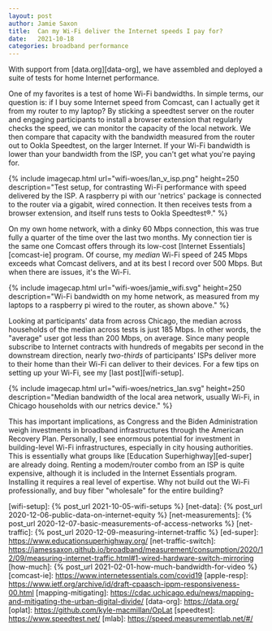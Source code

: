 ```yaml
---
layout: post
author: Jamie Saxon
title:  Can my Wi-Fi deliver the Internet speeds I pay for?
date:   2021-10-18
categories: broadband performance
---
```


With support from [data.org][data-org],
  we have assembled and deployed a suite of
    tests for home Internet performance.

One of my favorites is a test of home Wi-Fi bandwidths.
In simple terms, our question is:
  if I buy some Internet speed from Comcast,
  can I actually get it from my router to my laptop?
By sticking a speedtest server on the router
  and engaging participants to install a browser
  extension that regularly checks the speed,
  we can monitor the capacity of the local network.
We then compare that capacity with the bandwidth
  measured from the router out to Ookla Speedtest, on the larger Internet.
If your Wi-Fi bandwidth is lower
  than your bandwidth from the ISP,
  you can't get what you're paying for.

{% include imagecap.html url="wifi-woes/lan_v_isp.png" height=250 description="Test setup, for contrasting Wi-Fi performance with speed delivered by the ISP.  A raspberry pi with our 'netrics' package is connected to the router via a gigabit, wired connection.  It then receives tests from a browser extension, and itself runs tests to Ookla Speedtest&reg;." %}

On my own home network, with a dinky 60 Mbps connection,
  this was true fully a quarter of the time over the last two months.
My connection tier is the same one Comcast offers
  through its low-cost [Internet Essentials][comcast-ie] program.
Of course, my _median_ Wi-Fi speed of 245 Mbps exceeds what Comcast delivers,
  and at its best I record over 500 Mbps.
But when there are issues, it's the Wi-Fi.

{% include imagecap.html url="wifi-woes/jamie_wifi.svg" height=250 description="Wi-Fi bandwidth on my home network, as measured from my laptops to a raspberry pi wired to the router, as shown above." %}

Looking at participants' data
  from across Chicago,
  the median across households of the median across tests is just 185 Mbps.
In other words, the "average" user got less than 200 Mbps, on average.
Since many people subscribe to Internet contracts 
  with hundreds of megabits per second in the downstream direction, 
  nearly _two-thirds_ of participants' ISPs deliver more to their home
    than their Wi-Fi can deliver to their devices.
For a few tips on setting up your Wi-Fi,
  see my [last post][wifi-setup].

{% include imagecap.html url="wifi-woes/netrics_lan.svg" height=250 description="Median bandwidth of the local area network, usually Wi-Fi, in Chicago households with our netrics device." %}

This has important implications, as Congress and the Biden Administration
  weigh investments in broadband infrastructures through the American Recovery Plan.
Personally, I see enormous potential
  for investment in building-level Wi-Fi infrastructures,
  especially in city housing authorities.
This is essentially what groups like
  [Education Superhighway][ed-super] are already doing.
Renting a modem/router combo from an ISP is quite expensive,
  although it is included in the Internet Essentials program.
Installing it requires a real level of expertise.
Why not build out the Wi-Fi professionally,
  and buy fiber "wholesale" for the entire building?


<script src="https://cdnjs.cloudflare.com/ajax/libs/lightbox2/2.11.3/js/lightbox-plus-jquery.js" integrity="sha512-0rYcJjaqTGk43zviBim8AEjb8cjUKxwxCqo28py38JFKKBd35yPfNWmwoBLTYORC9j/COqldDc9/d1B7dhRYmg==" crossorigin="anonymous"></script>

[wifi-setup]:         {% post_url 2021-10-05-wifi-setups %}
[net-data]:           {% post_url 2020-12-06-public-data-on-internet-equity %}
[net-measurements]:   {% post_url 2020-12-07-basic-measurements-of-access-networks %}
[net-traffic]:        {% post_url 2020-12-09-measuring-internet-traffic %}
[ed-super]:           https://www.educationsuperhighway.org/
[net-traffic-switch]: https://jamessaxon.github.io/broadband/measurement/consumption/2020/12/09/measuring-internet-traffic.html#1-wired-hardware-switch-mirroring
[how-much]:           {% post_url 2021-02-01-how-much-bandwidth-for-video %}
[comcast-ie]:         https://www.internetessentials.com/covid19
[apple-resp]:         https://www.ietf.org/archive/id/draft-cpaasch-ippm-responsiveness-00.html
[mapping-mitigating]: https://cdac.uchicago.edu/news/mapping-and-mitigating-the-urban-digital-divide/
[data-org]:           https://data.org/
[oplat]:              https://github.com/kyle-macmillan/OpLat
[speedtest]:          https://www.speedtest.net/
[mlab]:               https://speed.measurementlab.net/#/


